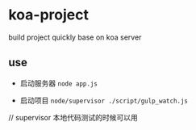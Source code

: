 # koa-project
build project quickly base on koa server

## use

- 启动服务器 ` node app.js `

- 启动项目 ` node/supervisor ./script/gulp_watch.js `

// supervisor 本地代码测试的时候可以用


